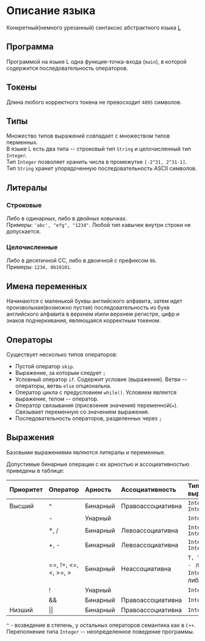 # Описание языка
Конкретный(немного урезанный) синтаксис абстрактного языка [L](https://github.com/kajigor/fl-2021-hse-win/blob/proj/lang/L.md)  

## Программа
Программой на языке L одна функция-точка-входа (`main`), в которой содержится последовательность операторов. 

## Токены
Длина любого корректного токена не превосходит `4095` символов.  

## Типы 
Множество типов выражений совпадает с множеством типов перменных.  
В языке L есть два типа -- строковый тип `String` и целочисленный тип `Integer`.  
Тип `Integer` позволяет хранить числа в промежутке `[-2^31, 2^31-1]`.  
Тип `String` хранит упорядоченную последовательность ASCII символов.

## Литералы
### Строковые
Либо в одинарных, либо в двойных ковычках.  
Примеры: `'abc', "efg", "1234"`. Любой тип кавычек внутри строки не допускается.  

### Целочисленные
Либо в десятичной СС, либо в двоичной с префиксом `0b`.  
Примеры: `1234, 0b10101`.

## Имена переменных
Начинаются с маленькой буквы английского алфавита, затем идет произвольная(возможно пустая) последовательность из букв английского алфавита в верхнем и\или верхнем регистре, цифр и знаков подчеркивания, являющаяся корректным токеном.

## Операторы

Существует несколько типов операторов:

* Пустой оператор `skip`.
* Выражение, за которым следует `;`
* Условный оператор `if`. Содержит условие (выражение). Ветви -- операторы, ветвь `else` опциональна.
* Оператор цикла с предусловием `while()`. Условием является выражение, телом -- оператор.
* Оператор связывания (присвоения значения) переменной(`=`). Связывает переменную со значением выражения.
* Последовательность операторов, разделенных через `;`

## Выражения

Базовыми выражениями являются литералы и переменные.

Допустимые бинарные операции с их арностью и ассоциативностью приведены в таблице:

  | Приоритет | Оператор             | Арность  | Ассоциативность   | Типы выражений     |
  | :-------- | :------------------- | :------- | :---------------- | :-------  |
  | Высший    | ^                    | Бинарный | Правоассоциативна | `Integer, Integer`
  |           | -                    | Унарный  |                   | `Integer`
  |           | *, /                 | Бинарный | Левоассоциативна  | `Integer, Integer`
  |           | +, -                 | Бинарный | Левоассоциативна  | `Integer, Integer`
  |           | ==, !=, <=, <, >=, > | Бинарный | Неассоциативна    | `T, T`, где `T - ` либо `Integer`, либо `String`
  |           | !                    | Унарный  |                   | `Integer`
  |           | &&                   | Бинарный | Правоассоциативна | `Integer`
  | Низший    | \|\|                 | Бинарный | Правоассоциативна | `Integer`

`^` - возведение в степень, у остальных операторов семантика как в `C++`. Переполнение типа `Integer` -- неопределенное поведение программы.